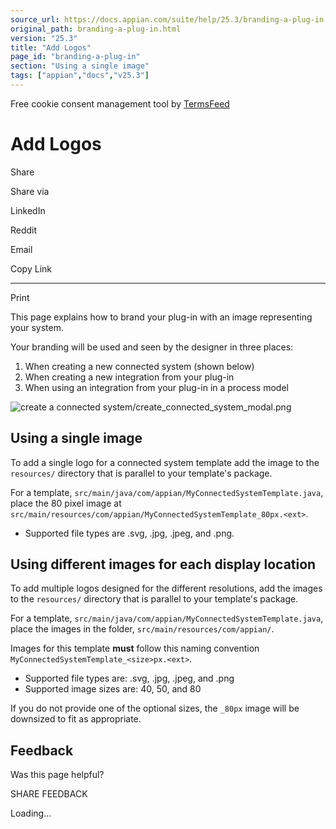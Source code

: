 ```yaml
---
source_url: https://docs.appian.com/suite/help/25.3/branding-a-plug-in.html
original_path: branding-a-plug-in.html
version: "25.3"
title: "Add Logos"
page_id: "branding-a-plug-in"
section: "Using a single image"
tags: ["appian","docs","v25.3"]
---
```



Free cookie consent management tool by [TermsFeed](https://www.termsfeed.com/)

# Add Logos

Share

Share via

LinkedIn

Reddit

Email

Copy Link

* * *

Print

This page explains how to brand your plug-in with an image representing your system.

Your branding will be used and seen by the designer in three places:

1.  When creating a new connected system (shown below)
2.  When creating a new integration from your plug-in
3.  When using an integration from your plug-in in a process model

![create a connected system/create_connected_system_modal.png](images/create_a_connected_system/create_connected_system_modal.png)

## Using a single image

To add a single logo for a connected system template add the image to the `resources/` directory that is parallel to your template's package.

For a template, `src/main/java/com/appian/MyConnectedSystemTemplate.java`, place the 80 pixel image at `src/main/resources/com/appian/MyConnectedSystemTemplate_80px.<ext>`.

-   Supported file types are .svg, .jpg, .jpeg, and .png.

## Using different images for each display location

To add multiple logos designed for the different resolutions, add the images to the `resources/` directory that is parallel to your template's package.

For a template, `src/main/java/com/appian/MyConnectedSystemTemplate.java`, place the images in the folder, `src/main/resources/com/appian/`.

Images for this template **must** follow this naming convention `MyConnectedSystemTemplate_<size>px.<ext>`.

-   Supported file types are: .svg, .jpg, .jpeg, and .png
-   Supported image sizes are: 40, 50, and 80

If you do not provide one of the optional sizes, the `_80px` image will be downsized to fit as appropriate.

## Feedback

Was this page helpful?

SHARE FEEDBACK

Loading...